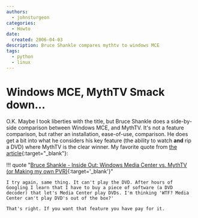 ```yaml
---
authors:
  - johnsturgeon
categories:
  - Howto
date:
  created: 2006-04-03
description: Bruce Shankle compares mythtv to windows MCE
tags:
  - python
  - linux
---
```


# Windows MCE, MythTV Smack down...

O.K. Maybe I took liberties with the title, but Bruce Shankle does a side-by-side comparison between Windows MCE, and MythTV. It's not a feature comparison, but rather an installation, ease-of-use, comparison. He does get a bit into what he considers his key feature (the ability to watch **and** rip a DVD) where MythTV is the clear winner. My favorite quote from [the article](http://bruceshankle.blogspot.com/2006/04/windows-media-center-vs-mythtv-or.html){:target="_blank"}:  
<!-- more -->

!!! quote "[Bruce Shankle - Inside Out: Windows Media Center vs. MythTV (or Making my own PVR)](http://bruceshankle.blogspot.com/2006/04/windows-media-center-vs-mythtv-or.html){:target='_blank'}"

    I try again, same thing. It can't play the DVD. After hours of Googling I learn that I have to buy a piece of software (a DVD decoder) that let's Media Center play DVDs. I'm thinking 'WTF? Media Center can't play DVD's out of the box?'  
  
    That's right. If you want that feature you have pay for it.  
